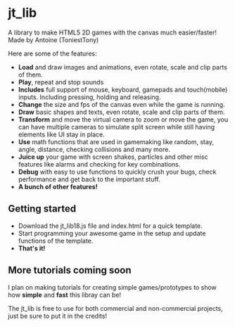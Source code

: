 # jt_lib
A library to make HTML5 2D games with the canvas much easier/faster! Made by Antoine (ToniestTony)

Here are some of the features:

* **Load** and draw images and animations, even rotate, scale and clip parts of them.
* **Play**, repeat and stop sounds
* **Includes** full support of mouse, keyboard, gamepads and touch(mobile) inputs. Including pressing, holding and releasing.
* **Change** the size and fps of the canvas even while the game is running.
* **Draw** basic shapes and texts, even rotate, scale and clip parts of them.
* **Transform** and move the virtual camera to zoom or move the game, you can have multiple cameras to simulate split screen while still having elements like UI stay in place.
* **Use** math functions that are used in gamemaking like random, stay, angle, distance, checking collisions and many more.
* **Juice up** your game with screen shakes, particles and other misc features like alarms and checking for key combinations.
* **Debug** with easy to use functions to quickly crush your bugs, check performance and get back to the important stuff.
* **A bunch of other features!**

## Getting started
* Download the jt_lib18.js file and index.html for a quick template.
* Start programming your awesome game in the setup and update functions of the template.
* **That's it!**

## More tutorials coming soon
I plan on making tutorials for creating simple games/prototypes to show how **simple** and **fast** this libray can be!

The jt_lib is free to use for both commercial and non-commercial projects, just be sure to put it in the credits!
